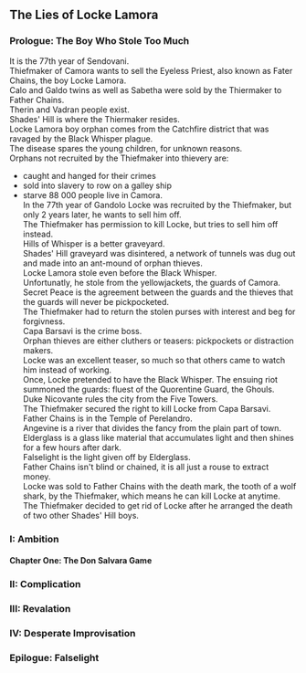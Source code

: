 ## The Lies of Locke Lamora

### Prologue: The Boy Who Stole Too Much

It is the 77th year of Sendovani.  
Thiefmaker of Camora wants to sell the Eyeless Priest, also known as Fater Chains, the boy Locke Lamora.    
Calo and Galdo twins as well as Sabetha were sold by the Thiermaker to Father Chains.  
Therin and Vadran people exist.  
Shades' Hill is where the Thiermaker resides.  
Locke Lamora boy orphan comes from the Catchfire district that was ravaged by the Black Whisper plague.  
The disease spares the young children, for unknown reasons.  
Orphans not recruited by the Thiefmaker into thievery are:
* caught and hanged for their crimes
* sold into slavery to row on a galley ship
* starve
88 000 people live in Camora.  
In the 77th year of Gandolo Locke was recruited by the Thiefmaker, but only 2 years later, he wants to sell him off.  
The Thiefmaker has permission to kill Locke, but tries to sell him off instead.  
Hills of Whisper is a better graveyard.  
Shades' Hill graveyard was disintered, a network of tunnels was dug out and made into an ant-mound of orphan thieves.  
Locke Lamora stole even before the Black Whisper.  
Unfortunatly, he stole from the yellowjackets, the guards of Camora.  
Secret Peace is the agreement between the guards and the thieves that the guards will never be pickpocketed.  
The Thiefmaker had to return the stolen purses with interest and beg for forgivness.  
Capa Barsavi is the crime boss.  
Orphan thieves are either cluthers or teasers: pickpockets or distraction makers.  
Locke was an excellent teaser, so much so that others came to watch him instead of working.  
Once, Locke pretended to have the Black Whisper.
The ensuing riot summoned the guards: fluest of the Quorentine Guard, the Ghouls.  
Duke Nicovante rules the city from the Five Towers.  
The Thiefmaker secured the right to kill Locke from Capa Barsavi.  
Father Chains is in the Temple of Perelandro.  
Angevine is a river that divides the fancy from the plain part of town.  
Elderglass is a glass like material that accumulates light and then shines for a few hours after dark.  
Falselight is the light given off by Elderglass.  
Father Chains isn't blind or chained, it is all just a rouse to extract money.  
Locke was sold to Father Chains with the death mark, the tooth of a wolf shark, by the Thiefmaker, which means he can kill Locke at anytime.  
The Thiefmaker decided to get rid of Locke after he arranged the death of two other Shades' Hill boys.  

### I: Ambition

#### Chapter One: The Don Salvara Game



### II: Complication

### III: Revalation

### IV: Desperate Improvisation

### Epilogue: Falselight
